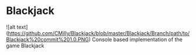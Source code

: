 # Blackjack
![alt text] (https://github.com/CMilly/Blackjack/blob/master/Blackjack/Branch/path/to/Blackjack%20commit%201.0.PNG)
Console based implementation of the game Blackjack

